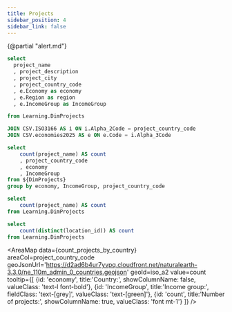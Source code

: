 ```yaml
---
title: Projects
sidebar_position: 4
sidebar_link: false
---
```

{@partial "alert.md"}


```sql DimProjects
select 
  project_name
  , project_description
  , project_city
  , project_country_code
  , e.Economy as economy
  , e.Region as region
  , e.IncomeGroup as IncomeGroup

from Learning.DimProjects

JOIN CSV.ISO3166 AS i ON i.Alpha_2Code = project_country_code
JOIN CSV.economies2025 AS e ON e.Code = i.Alpha_3Code

```

```sql count_projects_by_country
select
    count(project_name) AS count
    , project_country_code
    , economy
    , IncomeGroup
from ${DimProjects}
group by economy, IncomeGroup, project_country_code
```

```sql count_projects
select
    count(project_name) AS count
from Learning.DimProjects
```

```sql count_locations
select
    count(distinct(location_id)) AS count
from Learning.DimProjects
```



<BigValue
  title='Active projects'
  data={count_projects} 
  value=count
/>

<BigValue
  title='Project locations'
  data={count_locations} 
  value=count
/>



<AreaMap 
    data={count_projects_by_country} 
    areaCol=project_country_code
    geoJsonUrl='https://d2ad6b4ur7yvpq.cloudfront.net/naturalearth-3.3.0/ne_110m_admin_0_countries.geojson'
    geoId=iso_a2
    value=count
    tooltip={[
    {id: 'economy', title:'Country:', showColumnName: false, valueClass: 'text-l font-bold'},
    {id: 'IncomeGroup', title:'Income group:', fieldClass: 'text-[grey]', valueClass: 'text-[green]'},
    {id: 'count', title:'Number of projects:', showColumnName: true, valueClass: 'font mt-1'}
    ]}
/>

<DataTable data={DimProjects} search=true>
  <Column id=project_name/> 
	<Column id=project_description/> 
	<Column id=project_city/> 
	<Column id=project_country/> 
</DataTable>


